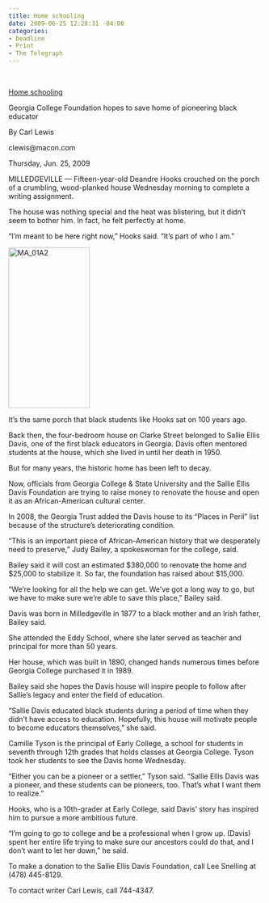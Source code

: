 ```yaml
---
title: Home schooling
date: 2009-06-25 12:28:31 -04:00
categories:
- Deadline
- Print
- The Telegraph
---
```


<p>&nbsp;</p>
<p></p>
<p><a href="http://www.macon.com/198/story/758523.html">Home schooling</a></p>
<p>Georgia College Foundation hopes to save home of pioneering black educator</p>
<p>By Carl Lewis</p>
<p>clewis@macon.com</p>
<p>Thursday, Jun. 25, 2009</p>
<p></p>
<p>MILLEDGEVILLE — Fifteen-year-old Deandre Hooks crouched on the porch of a crumbling, wood-planked house Wednesday morning to complete a writing assignment.</p>
<p>The house was nothing special and the heat was blistering, but it didn’t seem to bother him. In fact, he felt perfectly at home.</p>
<p><!--more-->“I’m meant to be here right now,” Hooks said. “It’s part of who I am.”</p>
<p><img class="alignright" title="MA_01A2" src="{{ site.baseurl }}/assets/MA_01A2.jpg" alt="MA_01A2" width="161" height="318" /></p>
<p>It’s the same porch that black students like Hooks sat on 100 years ago.</p>
<p>Back then, the four-bedroom house on Clarke Street belonged to Sallie Ellis Davis, one of the first black educators in Georgia. Davis often mentored students at the house, which she lived in until her death in 1950.</p>
<p>But for many years, the historic home has been left to decay.</p>
<p>Now, officials from Georgia College &amp; State University and the Sallie Ellis Davis Foundation are trying to raise money to renovate the house and open it as an African-American cultural center.</p>
<p>In 2008, the Georgia Trust added the Davis house to its “Places in Peril” list because of the structure’s deteriorating condition.</p>
<p>“This is an important piece of African-American history that we desperately need to preserve,” Judy Bailey, a spokeswoman for the college, said.</p>
<p>Bailey said it will cost an estimated $380,000 to renovate the home and $25,000 to stabilize it. So far, the foundation has raised about $15,000.</p>
<p>“We’re looking for all the help we can get. We’ve got a long way to go, but we have to make sure we’re able to save this place,” Bailey said.</p>
<p>Davis was born in Milledgeville in 1877 to a black mother and an Irish father, Bailey said.</p>
<p>She attended the Eddy School, where she later served as teacher and principal for more than 50 years.</p>
<p>Her house, which was built in 1890, changed hands numerous times before Georgia College purchased it in 1989.</p>
<p>Bailey said she hopes the Davis house will inspire people to follow after Sallie’s legacy and enter the field of education.</p>
<p>“Sallie Davis educated black students during a period of time when they didn’t have access to education. Hopefully, this house will motivate people to become educators themselves,” she said.</p>
<p>Camille Tyson is the principal of Early College, a school for students in seventh through 12th grades that holds classes at Georgia College. Tyson took her students to see the Davis home Wednesday.</p>
<p>“Either you can be a pioneer or a settler,” Tyson said. “Sallie Ellis Davis was a pioneer, and these students can be pioneers, too. That’s what I want them to realize.”</p>
<p>Hooks, who is a 10th-grader at Early College, said Davis’ story has inspired him to pursue a more ambitious future.</p>
<p>“I’m going to go to college and be a professional when I grow up. (Davis) spent her entire life trying to make sure our ancestors could do that, and I don’t want to let her down,” he said.</p>
<p>To make a donation to the Sallie Ellis Davis Foundation, call Lee Snelling at (478) 445-8129.</p>
<p>To contact writer Carl Lewis, call 744-4347.</p>
